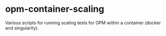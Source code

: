 # opm-container-scaling
Various scripts for running scaling tests for OPM within a container (docker and singularity).
